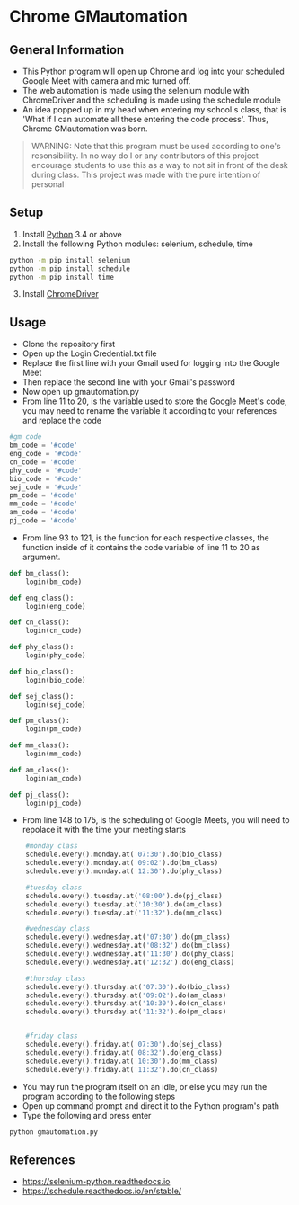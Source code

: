 # Chrome GMautomation

## General Information
- This Python program will open up Chrome and log into your scheduled Google Meet with camera and mic turned off.
- The web automation is made using the selenium module with ChromeDriver and the scheduling is made using the schedule module
- An idea popped up in my head when entering my school's class, that is 'What if I can automate all these entering the code process'. Thus, Chrome GMautomation was born.

> WARNING: Note that this program must be used according to one's resonsibility. In no way do I or any contributors of this project encourage students to use this as a way to not sit in front of the desk during class. This project was made with the pure intention of personal

## Setup
1. Install [Python](https://www.python.org/downloads/) 3.4 or above
2. Install the following Python modules: selenium, schedule, time
```bash
python -m pip install selenium
python -m pip install schedule
python -m pip install time

```
3. Install [ChromeDriver](https://sites.google.com/a/chromium.org/chromedriver/downloads)

## Usage
- Clone the repository first
- Open up the Login Credential.txt file
- Replace the first line with your Gmail used for logging into the Google Meet
- Then replace the second line with your Gmail's password
- Now open up gmautomation.py
- From line 11 to 20, is the variable used to store the Google Meet's code, you may need to rename the variable it according to your references and replace the code
```python
#gm code
bm_code = '#code' 
eng_code = '#code'
cn_code = '#code'
phy_code = '#code'
bio_code = '#code'
sej_code = '#code'
pm_code = '#code'
mm_code = '#code'
am_code = '#code'
pj_code = '#code'
```
- From line 93 to 121, is the function for each respective classes, the function inside of it contains the code variable of line 11 to 20 as argument.
```python
def bm_class():
    login(bm_code)

def eng_class():
    login(eng_code)

def cn_class():
    login(cn_code)

def phy_class():
    login(phy_code)

def bio_class():
    login(bio_code)

def sej_class():
    login(sej_code)

def pm_class():
    login(pm_code)

def mm_class():
    login(mm_code)

def am_class():
    login(am_code)

def pj_class():
    login(pj_code)
```
- From line 148 to 175, is the scheduling of Google Meets, you will need to repolace it with the time your meeting starts
```python
    #monday class
    schedule.every().monday.at('07:30').do(bio_class)
    schedule.every().monday.at('09:02').do(bm_class)
    schedule.every().monday.at('12:30').do(phy_class)

    #tuesday class
    schedule.every().tuesday.at('08:00').do(pj_class)
    schedule.every().tuesday.at('10:30').do(am_class)
    schedule.every().tuesday.at('11:32').do(mm_class)

    #wednesday class
    schedule.every().wednesday.at('07:30').do(pm_class)
    schedule.every().wednesday.at('08:32').do(bm_class)
    schedule.every().wednesday.at('11:30').do(phy_class)
    schedule.every().wednesday.at('12:32').do(eng_class)

    #thursday class 
    schedule.every().thursday.at('07:30').do(bio_class)
    schedule.every().thursday.at('09:02').do(am_class)
    schedule.every().thursday.at('10:30').do(cn_class)
    schedule.every().thursday.at('11:32').do(pm_class)


    #friday class
    schedule.every().friday.at('07:30').do(sej_class)
    schedule.every().friday.at('08:32').do(eng_class)
    schedule.every().friday.at('10:30').do(mm_class)
    schedule.every().friday.at('11:32').do(cn_class)
```
- You may run the program itself on an idle, or else you may run the program according to the following steps
- Open up command prompt and direct it to the Python program's path
- Type the following and press enter
```bash
python gmautomation.py
```

## References
- https://selenium-python.readthedocs.io
- https://schedule.readthedocs.io/en/stable/
